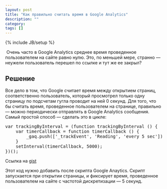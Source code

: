 ```yaml
---
layout: post
title: "Как правильно считать время в Google Analytics"
description: ""
category: 
tags: []
---
```

{% include JB/setup %}

<img src="https://lh6.googleusercontent.com/-NtT5gMJiTr0/AAAAAAAAAAI/AAAAAAAAAVY/wkOpD1cWdyk/photo.jpg" alt="" class="img-center" />
Очень часто в Google Analytics среднее время проведенное пользователем на сайте равно нулю. Это, по меньшей мере, странно — неужели пользователь перешел по ссылке и тут же ее закрыл?

## Решение
Все дело в том, что Google считает время между открытием страниц, соответственно пользователь, который просмотрел только одну страницу по подсчетам гугла проводит на ней 0 секунд. Для того, что бы считать время, проведенное пользователем на странице, правильно — можно периодически отправлять в Google Analytics сообщения. Самый простой способ — сделать это в цикле:

<pre>var trackingByInterval = (function trackingByInterval () {
	var timerCallback = function timerCallback () {
		_gaq.push(['_trackEvent', 'Reading', 'every 5 sec']);
	}
	setInterval(timerCallback, 5000);
})();</pre>

Ссылка на [gist][]

Этот код нужно добавить после скрипта Google Anaytics. Скрипт запускается при открытии страницы, и фиксирует время, проведенное пользователем на сайте с частотой дискретизации — 5 секунд.

[gist]: https://gist.github.com/4044055

